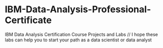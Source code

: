 # IBM-Data-Analysis-Professional-Certificate
IBM Data Analysis Certification Course Projects and Labs //
I hope these labs can help you to start your path as a data scientist or data analyst
